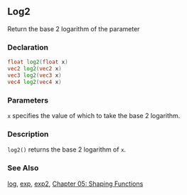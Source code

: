 ## Log2
Return the base 2 logarithm of the parameter

### Declaration
```glsl
float log2(float x)  
vec2 log2(vec2 x)  
vec3 log2(vec3 x)  
vec4 log2(vec4 x)
```

### Parameters
```x``` specifies the value of which to take the base 2 logarithm.

### Description
```log2()``` returns the base 2 logarithm of ```x```.

<div class="simpleFunction" data="y = log2(x); "></div>

### See Also

[log](/glossary/?search=log), [exp](/glossary/?search=exp), [exp2](/glossary/?search=exp2), [Chapter 05: Shaping Functions](/05/)
